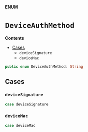 **ENUM**

# `DeviceAuthMethod`

**Contents**

- [Cases](#cases)
  - `deviceSignature`
  - `deviceMac`

```swift
public enum DeviceAuthMethod: String
```

## Cases
### `deviceSignature`

```swift
case deviceSignature
```

### `deviceMac`

```swift
case deviceMac
```
